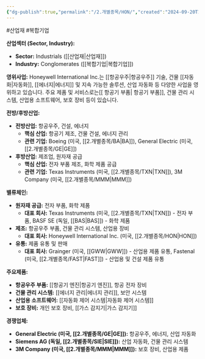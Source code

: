 ```yaml
---
{"dg-publish":true,"permalink":"/2.개별종목/HON/","created":"2024-09-20T13:27:32.860+09:00","updated":"2025-06-03T20:05:59.444+09:00"}
---
```


#산업재 #복합기업

**산업섹터 (Sector, Industry):**

- **Sector:** Industrials ([[산업재\|산업재]])
- **Industry:** Conglomerates ([[복합기업\|복합기업]])

**영위사업:** Honeywell International Inc.는 [[항공우주\|항공우주]] 기술, 건물 [[자동화\|자동화]], [[에너지\|에너지]] 및 지속 가능한 솔루션, 산업 자동화 등 다양한 사업을 영위하고 있습니다. 주요 제품 및 서비스로는[[ 항공기 부품\| 항공기 부품]], 건물 관리 시스템, 산업용 소프트웨어, 보호 장비 등이 있습니다.

**전방/후방산업:**

- **전방산업:** 항공우주, 건설, 에너지
    - **핵심 산업:** 항공기 제조, 건물 건설, 에너지 관리
    - **관련 기업:** Boeing (미국, [[2.개별종목/BA\|BA]]), General Electric (미국, [[2.개별종목/GE\|GE]])
- **후방산업:** 제조업, 원자재 공급
    - **핵심 산업:** 전자 부품 제조, 화학 제품 공급
    - **관련 기업:** Texas Instruments (미국, [[2.개별종목/TXN\|TXN]]), 3M Company (미국, [[2.개별종목/MMM\|MMM]])

**밸류체인:**

- **원자재 공급:** 전자 부품, 화학 제품
    - **대표 회사:** Texas Instruments (미국, [[2.개별종목/TXN\|TXN]]) - 전자 부품, BASF SE (독일, [[BAS\|BAS]]) - 화학 제품
- **제조:** 항공우주 부품, 건물 관리 시스템, 산업용 장비
    - **대표 회사:** Honeywell International Inc. (미국, [[2.개별종목/HON\|HON]])
- **유통:** 제품 유통 및 판매
    - **대표 회사:** Grainger (미국, [[GWW\|GWW]]) - 산업용 제품 유통, Fastenal (미국, [[2.개별종목/FAST\|FAST]]) - 산업용 및 건설 제품 유통

**주요제품:**

- **항공우주 부품:** [[항공기 엔진\|항공기 엔진]], 항공 전자 장비
- **건물 관리 시스템:** [[에너지 관리\|에너지 관리]], 보안 시스템
- **산업용 소프트웨어:** [[자동화 제어 시스템\|자동화 제어 시스템]]
- **보호 장비:** 개인 보호 장비, [[가스 감지기\|가스 감지기]]

**경쟁업체:**

- **General Electric (미국, [[2.개별종목/GE\|GE]]):** 항공우주, 에너지, 산업 자동화
- **Siemens AG (독일, [[2.개별종목/SIE\|SIE]]):** 산업 자동화, 건물 관리 시스템
- **3M Company (미국, [[2.개별종목/MMM\|MMM]]):** 보호 장비, 산업용 제품